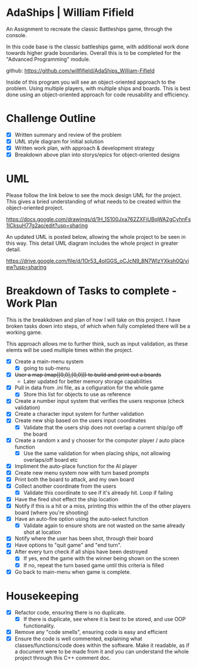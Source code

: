 # AdaShips | William Fifield
An Assignment to recreate the classic Battleships game, through the console.

In this code base is the classic battleships game, with additional work done towards higher grade boundaries. Overall this is to be completed for the "Advanced Programming" module.

github: https://github.com/willfifield/AdaShips_William-Fifield

Inside of this program you will see an object-oriented approach to the problem. Using multiple players, with multiple ships and boards. This is best done using an object-oriented approach for code reusability and efficiency.


# Challenge Outline
- [x] Written summary and review of the problem
- [x] UML style diagram for initial solution
- [x] Written work plan, with approach & development strategy
- [x] Breakdown above plan into storys/epics for object-oriented designs

# UML
Please follow the link below to see the mock design UML for the project. This gives a bried understanding of what needs to be created within the object-oriented project.

https://docs.google.com/drawings/d/1H_1S100Jxa762ZXFiUBqWA2gCyhnFs1ICksuH77g2ao/edit?usp=sharing

An updated UML is posted below, allowing the whole project to be seen in this way. This detail UML diagram includes the whole project in greater detail.

https://drive.google.com/file/d/1Or53_4oIGGS_oCJcN9_8N7WlzYXksh0Q/view?usp=sharing



# Breakdown of Tasks to complete - Work Plan
This is the breakkdown and plan of how I will take on this project. I have broken tasks down into steps, of which when fully completed there will be a working game.

This approach allows me to further think, such as input validation, as these elemts will be used multiple times within the project.

- [x] Create a main-menu system
  - [x] going to sub-menu
- [x] ~~User a map (map[[0,0],[0,0]]) to build and print out a boards~~
  -  Later updated for better memory storage capabilities
- [x] Pull in data from .ini file, as a cofiguration for the whole game
  - [x] Store this list for objects to use as reference
- [x] Create a number input system that verifies the users response (check validation)
- [x] Create a character input system for further validation
- [x] Create new ship based on the users input coordinates
  - [x]  Validate that the users ship does not overlap a current ship/go off the board
- [x] Create a random x and y chooser for the computer player / auto place function
  - [x] Use the same validation for when placing ships, not allowing overlaps/off board etc
- [x] Impliment the auto-place function for the AI player
- [x] Create new menu system now with turn based prompts
- [x] Print both the board to attack, and my own board
- [x] Collect another coordinate from the users
  - [x] Validate this coordinate to see if it's already hit. Loop if failing
- [x] Have the fired shot effect the ship location
- [x] Notify if this is a hit or a miss, printing this within the of the other players board (where you're shooting)
- [x] Have an auto-fire option using the auto-select function
  - [x] Validate again to ensure shots are not wasted on the same already shot at location
- [x] Notify where the user has been shot, through their board
- [x] Have options to "quit game" and "end turn".
- [x] After every turn check if all ships have been destroyed 
  - [x] If yes, end the game with the winner being shown on the screen
  - [x] If no, repeat the turn based game until this criteria is filled
- [x] Go back to main-menu when game is complete.

# Housekeeping
- [x] Refactor code, ensuring there is no duplicate. 
  - [x] If there is duplicate, see where it is best to be stored, and use OOP functionality.
- [x] Remove any "code smells", ensuring code is easy and efficient
- [x] Ensure the code is well commented, explaining what classes/functions/code does within the software. Make it readable, as if a document were to be made from it and you can understand the whole project through this C++ comment doc.